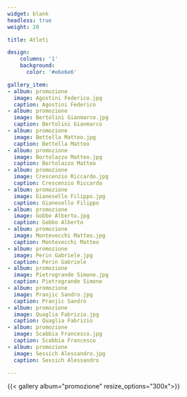 ```yaml
---
widget: blank
headless: true
weight: 20

title: Atleti

design:
    columns: '1'
    background:
      color: '#e6e6e6'

gallery_item:
- album: promozione
  image: Agostini Federico.jpg
  caption: Agostini Federico
- album: promozione
  image: Bertolini Gianmarco.jpg
  caption: Bertolini Gianmarco
- album: promozione
  image: Bettella Matteo.jpg
  caption: Bettella Matteo
- album: promozione
  image: Bortolazzo Matteo.jpg
  caption: Bortolazzo Matteo
- album: promozione
  image: Crescenzio Riccardo.jpg
  caption: Crescenzio Riccardo
- album: promozione
  image: Gianesello Filippo.jpg
  caption: Gianesello Filippo
- album: promozione
  image: Gobbo Alberto.jpg
  caption: Gobbo Alberto
- album: promozione
  image: Montevecchi Matteo.jpg
  caption: Montevecchi Matteo
- album: promozione
  image: Perin Gabriele.jpg
  caption: Perin Gabriele
- album: promozione
  image: Pietrogrande Simone.jpg
  caption: Pietrogrande Simone
- album: promozione
  image: Pranjic Sandro.jpg
  caption: Pranjic Sandro
- album: promozione
  image: Quaglia Fabrizio.jpg
  caption: Quaglia Fabrizio
- album: promozione
  image: Scabbia Francesco.jpg
  caption: Scabbia Francesco
- album: promozione
  image: Sessich Alessandro.jpg
  caption: Sessich Alessandro

---
```


{{< gallery album="promozione" resize_options="300x">}}


